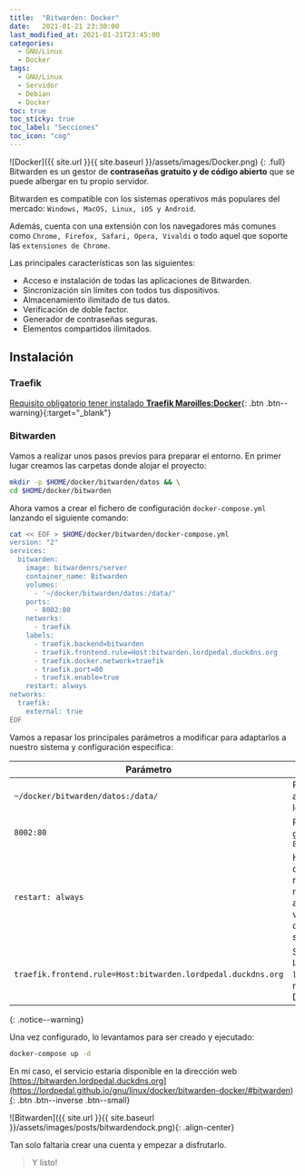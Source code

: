 ```yaml
---
title:  "Bitwarden: Docker"
date:   2021-01-21 23:30:00
last_modified_at: 2021-01-21T23:45:00
categories:
  - GNU/Linux
  - Docker
tags:
  - GNU/Linux
  - Servidor
  - Debian
  - Docker
toc: true
toc_sticky: true
toc_label: "Secciones"
toc_icon: "cog"
---
```


![Docker]({{ site.url }}{{ site.baseurl }}/assets/images/Docker.png)
{: .full}
Bitwarden es un gestor de **contraseñas gratuito y de código abierto** que se puede albergar en tu propio servidor.

Bitwarden es compatible con los sistemas operativos más populares del mercado: `Windows, MacOS, Linux, iOS y Android`.

Además, cuenta con una extensión con los navegadores más comunes como `Chrome, Firefox, Safari, Opera, Vivaldi` o todo aquel que soporte las `extensiones de Chrome`.

Las principales características son las siguientes:

 * Acceso e instalación de todas las aplicaciones de Bitwarden.
 * Sincronización sin límites con todos tus dispositivos.
 * Almacenamiento ilimitado de tus datos.
 * Verificación de doble factor.
 * Generador de contraseñas seguras.
 * Elementos compartidos ilimitados.

## Instalación

### Traefik

[Requisito obligatorio tener instalado **Traefik Maroilles:Docker**](https://lordpedal.github.io/gnu/linux/docker/debian-docker-ce/#docker-traefik-maroilles){: .btn .btn--warning}{:target="_blank"}

### Bitwarden

Vamos a realizar unos pasos previos para preparar el entorno. En primer lugar creamos las carpetas donde alojar el proyecto:

```bash
mkdir -p $HOME/docker/bitwarden/datos && \
cd $HOME/docker/bitwarden
```

Ahora vamos a crear el fichero de configuración `docker-compose.yml` lanzando el siguiente comando:

```bash
cat << EOF > $HOME/docker/bitwarden/docker-compose.yml
version: "2"
services:
  bitwarden:
    image: bitwardenrs/server
    container_name: Bitwarden
    volumes:
      - '~/docker/bitwarden/datos:/data/'
    ports:
      - 8002:80
    networks:
      - traefik
    labels:
      - traefik.backend=bitwarden
      - traefik.frontend.rule=Host:bitwarden.lordpedal.duckdns.org
      - traefik.docker.network=traefik
      - traefik.port=80
      - traefik.enable=true
    restart: always
networks:
  traefik:
    external: true
EOF
```

Vamos a repasar los principales parámetros a modificar para adaptarlos a nuestro sistema y configuración especifica:

| Parámetro | Función |
| ------ | ------ |
| `~/docker/bitwarden/datos:/data/` | Ruta donde almacenamos los datos |
| `8002:80` | Puerto gestión web `8002` |
| `restart: always` | Habilitamos que tras reiniciar la maquina anfitrion vuelva a cargar el servicio |
| `traefik.frontend.rule=Host:bitwarden.lordpedal.duckdns.org` | Sustituimos la variable `lordpedal` por nuestro ID de DuckDNS |
{: .notice--warning}

Una vez configurado, lo levantamos para ser creado y ejecutado:

```bash
docker-compose up -d
```

En mi caso, el servicio estaría disponible en la dirección web [https://bitwarden.lordpedal.duckdns.org](https://lordpedal.github.io/gnu/linux/docker/bitwarden-docker/#bitwarden){: .btn .btn--inverse .btn--small}

![Bitwarden]({{ site.url }}{{ site.baseurl }}/assets/images/posts/bitwardendock.png){: .align-center}

Tan solo faltaría crear una cuenta y empezar a disfrutarlo.

> Y listo!
